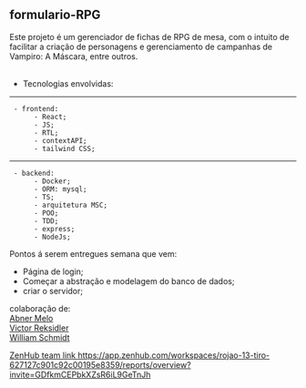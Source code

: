 ## formulario-RPG

 <div>
  Este projeto é um gerenciador de fichas de RPG de mesa, com o intuito de facilitar a criação de personagens 
  e gerenciamento de campanhas de Vampiro: A Máscara, entre outros.
 </div>

 <br>
 
 - Tecnologias envolvidas:
 ------------------------------
	 - frontend: 
		  - React;
		  - JS;
		  - RTL;
		  - contextAPI;
		  - tailwind CSS;
-------------------------------
	 - backend:
		  - Docker; 
		  - ORM: mysql;
		  - TS;
		  - arquitetura MSC;
		  - POO;
		  - TDD;
		  - express;
		  - NodeJs;
   

Pontos á serem entregues semana que vem:
 - Página de login;
 - Começar a abstração e modelagem do banco de dados;
 - criar o servidor;



<div>
 colaboração de: 
 <br>
 <a href="https://www.linkedin.com/in/abner-melo-47363647/" name="abner1" id="abner">
  <label for="abner1"> Abner Melo </label>
  <br>
  <a href="https://www.linkedin.com/in/vreksidler/" name="victor1" id="victor">
  <label for="victor1"> Victor Reksidler </label>
   <br>
   <a href="https://www.linkedin.com/in/williamschmidtsantos/" name="william1" id="william"/>
  <label for="william1">  William Schmidt </label>
   <br>
</div>

ZenHub team link <Vai expirar em dois dias me avisem caso nao consigam usar>
https://app.zenhub.com/workspaces/rojao-13-tiro-627127c901c92c00195e8359/reports/overview?invite=GDfkmCEPbkXZsR6iL9GeTnJh

